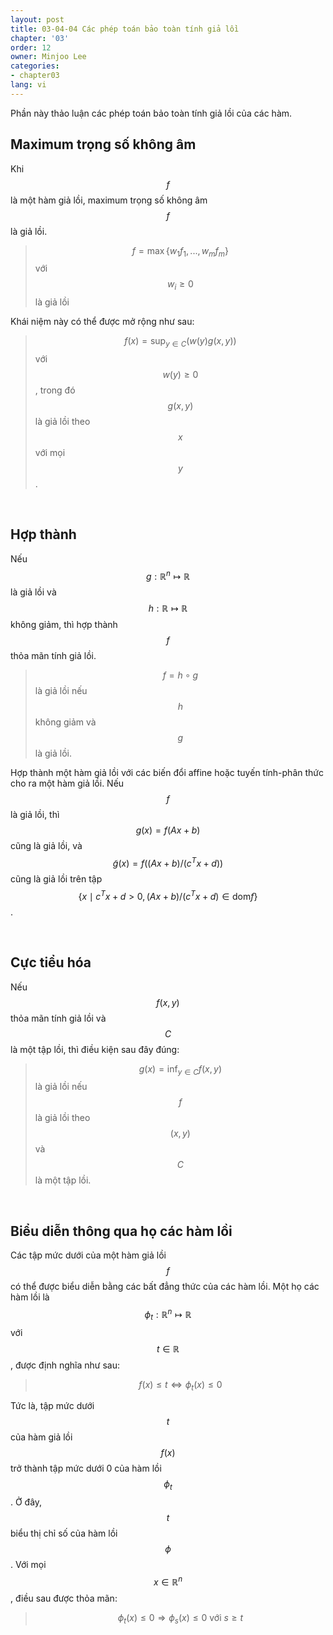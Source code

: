```yaml
---
layout: post
title: 03-04-04 Các phép toán bảo toàn tính giả lồi
chapter: '03'
order: 12
owner: Minjoo Lee
categories:
- chapter03
lang: vi
---
```


Phần này thảo luận các phép toán bảo toàn tính giả lồi của các hàm.

## Maximum trọng số không âm

Khi $$f$$ là một hàm giả lồi, maximum trọng số không âm $$f$$ là giả lồi.
>$$f = \max\{w_1f_1, ... ,w_mf_m\}$$ với $$w_i \geq 0$$ là giả lồi

Khái niệm này có thể được mở rộng như sau:
>$$f(x) = \sup_{y \in C}(w(y)g(x,y))$$ với $$w(y) \geq 0$$, 
>trong đó $$g(x,y)$$ là giả lồi theo $$x$$ với mọi $$y$$.

<br>

## Hợp thành

Nếu $$g : \mathbb{R}^n \mapsto \mathbb{R}$$ là giả lồi và $$h : \mathbb{R} \mapsto \mathbb{R}$$ không giảm, thì hợp thành $$f$$ thỏa mãn tính giả lồi.
> $$f = h \circ g$$ là giả lồi nếu $$h$$ không giảm và $$g$$ là giả lồi.
 
Hợp thành một hàm giả lồi với các biến đổi affine hoặc tuyến tính-phân thức cho ra một hàm giả lồi.
Nếu $$f$$ là giả lồi, thì $$g(x) = f(Ax + b)$$ cũng là giả lồi, và $$\tilde{g}(x) = f((Ax + b)/(c^Tx + d))$$ cũng là giả lồi trên tập $$\{x \mid c^Tx + d > 0, (Ax + b)/(c^Tx + d) \in \text{dom}f\}$$.

<br>

## Cực tiểu hóa

Nếu $$f(x, y)$$ thỏa mãn tính giả lồi và $$C$$ là một tập lồi, thì điều kiện sau đây đúng:
> $$g(x) = \inf_{y \in C} f(x,y)$$ là giả lồi nếu $$f$$ là giả lồi theo $$(x,y)$$ và $$C$$ là một tập lồi.

<br>

## Biểu diễn thông qua họ các hàm lồi

Các tập mức dưới của một hàm giả lồi $$f$$ có thể được biểu diễn bằng các bất đẳng thức của các hàm lồi. Một họ các hàm lồi là $$\phi_t : \mathbb{R}^n \mapsto \mathbb{R}$$ với $$t \in \mathbb{R}$$, được định nghĩa như sau:
>$$f(x) \leq t \Longleftrightarrow \phi_t(x) \leq 0$$

Tức là, tập mức dưới $$t$$ của hàm giả lồi $$f(x)$$ trở thành tập mức dưới 0 của hàm lồi $$\phi_t$$. Ở đây, $$t$$ biểu thị chỉ số của hàm lồi $$\phi$$. Với mọi $$x \in \mathbb{R}^n$$, điều sau được thỏa mãn:
>$$\phi_t(x) \leq 0 \Rightarrow \phi_s(x) \leq 0 \text{ với } s \geq t$$

